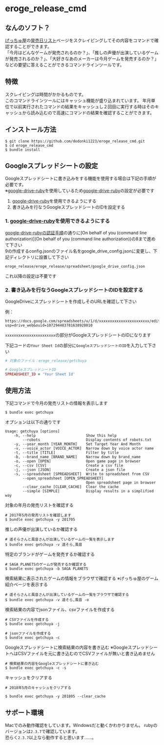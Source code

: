 # eroge_release_cmd

## なんのソフト？
  
[げっちゅ屋](http://www.getchu.com/top.html?gc=gc)の[発売日リスト](http://www.getchu.com/all/price.html?genre=pc_soft&year=2019&month=3&gage=&gall=all)ページをスクレイピングしてその内容をコマンドで確認することができます。  
「今月はどんなゲームが発売されるのか？」、「推しの声優が出演しているゲームが発売されるのか？」、「大好きなあのメーカーは今月ゲームを発売するのか？」などの要望に答えることができるコマンドラインツールです。  

## 特徴

スクレイピングは時間がかかるものです。  
このコマンドラインツールにはキャッシュ機能が盛り込まれています。
年月単位で以前実行されたコマンドの結果をキャッシュし２回目に実行する時はそのキャッシュから読み込むので高速にコマンドの結果を確認することができます。

## インストール方法

```shell
$ git clone https://github.com/dodonki1223/eroge_release_cmd.git
$ cd eroge_release_cmd
$ bundle install
```

## Googleスプレッドシートの設定

Googleスプレッドシートに書き込みをする機能を使用する場合は下記の手順が必要です。  
※[google-drive-ruby](https://github.com/gimite/google-drive-ruby)を使用しているため[google-drive-ruby](https://github.com/gimite/google-drive-ruby)の設定が必要です

1. [google-drive-ruby](https://github.com/gimite/google-drive-ruby)を使用できるようにする
2. 書き込みを行なうGoogleスプレッドシートのIDを設定する

### 1. [google-drive-ruby](https://github.com/gimite/google-drive-ruby)を使用できるようにする 

[google-drive-rubyの認証手順](https://github.com/gimite/google-drive-ruby/blob/master/doc/authorization.md#authorization)の通りに[On behalf of you (command line authorization)](On behalf of you (command line authorization))の8まで進めて下さい  
9の作成するconfig.jsonのファイル名をgoogle_drive_config.jsonに変更し、下記ディレクトリに設置して下さい  

```
eroge_release/eroge_release/spreadsheet/google_drive_config.json
```

これ以降の設定は不要です

### 2. 書き込みを行なうGoogleスプレッドシートのIDを設定する

GoogleDriveにスプレッドシートを作成しそのURLを確認して下さい

例：
```
https://docs.google.com/spreadsheets/u/1/d/xxxxxxxxxxxxxxxxxxxxxxx/edit?usp=drive_web&ouid=107294483781638928010
```

`xxxxxxxxxxxxxxxxxxxxxxx`の部分がGoogleスプレッドシートのIDになります


下記コードの`Your Sheet Id`の部分に`GoogleスプレッドシートのID`を入力して下さい


```ruby
# 対象のファイル：eroge_release/getchuya

# GoogleスプレッドシートID
SPREADSHEET_ID = 'Your Sheet Id'
```

## 使用方法

下記コマンドで今月の発売リストの情報を表示します

```shell
$ bundle exec getchuya
```

オプションは以下の通りです

```shell
Usage: getchuya [options]
    -h, --help                       Show this help
        --robots                     Display contents of robots.txt
    -y, --year_month [YEAR_MONTH]    Set Target Year And Month
    -v, --voice_actor [VOICE_ACTOR]  Narrow down by voice actor name
    -t, --title [TITLE]              Filter by title
    -b, --brand_name [BRAND_NAME]    Narrow down by brand_name
    -o, --open [OPEN]                Open game page in browser
    -c, --csv [CSV]                  Create a csv file
    -j, --json [JSON]                Create a json file
    -s, --spreadsheet [SPREADSHEET]  Write to spreadsheet from CSV
        --open_spreadsheet [OPEN_SPREADSHEET]
                                     Open spreadsheet page in browser
        --clear_cache [CLEAR_CACHE]  Clear the cache
        --simple [SIMPLE]            Display results in a simplified way
```

対象の年月の発売リストを確認する

```shell
# 2017年5月の発売リストを確認します
$ bundle exec getchuya -y 201705
```

推しの声優が出演しているか確認する

```shell
# 遥そらさんと風音さんが出演しているゲームの一覧を表示します
$ bundle exec getchuya -v 遥そら,風音
```

特定のブランドがゲームを発売するか確認する

```shell
# SAGA PLANETSのゲームが発売するか確認する
$ bundle exec getchuya -b SAGA PLANETS
```

検索結果に表示されたゲームの情報をブラウザで確認する
※げっちゅ屋のゲーム紹介ページを表示する

```shell
# 遥そらさんと風音さんが出演しているゲームの一覧をブラウザで確認する 
$ bundle exec getchuya -v 遥そら,風音 -o
```

検索結果の内容でjsonファイル、csvファイルを作成する

```shell
# CSVファイルを作成する
$ bundle exec getchuya -j

# jsonファイルを作成する
$ bundle exec getchuya -c
```

Googleスプレッドシートに検索結果の内容を書き込む
※GoogleスプレッドシートへはCSVファイルを元に書き込むのでCSVファイルが無いと書き込めません

```shell
# 検索結果の内容をGoogleスプレッドシートに書き込む
$ bundle exec getchuya -c -s
```

キャッシュをクリアする

```shell
# 2018年5月のキャッシュをクリアする

$ bundle exec getchuya -y 201805 --clear_cache
```

## サポート環境

Macでのみ動作確認をしています。Windowsだと動くかわかりません。
rubyのバージョンは`2.3.7`で確認しています。  
恐らく`2.3.7`以上なら動作すると思います……。